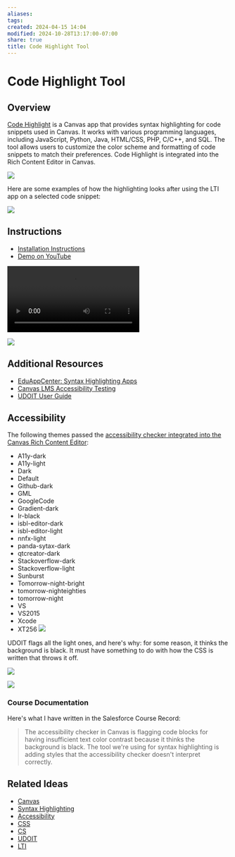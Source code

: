 ```yaml
---
aliases: 
tags: 
created: 2024-04-15 14:04
modified: 2024-10-28T13:17:00-07:00
share: true
title: Code Highlight Tool
---
```


# Code Highlight Tool

## Overview

[Code Highlight](https://www.eduappcenter.com/apps/6199) is a Canvas app that provides syntax highlighting for code snippets used in Canvas. It works with various programming languages, including JavaScript, Python, Java, HTML/CSS, PHP, C/C++, and SQL. The tool allows users to customize the color scheme and formatting of code snippets to match their preferences. Code Highlight is integrated into the Rich Content Editor in Canvas.

![](./Reference/images/code_highlight_2.png)

Here are some examples of how the highlighting looks after using the LTI app on a selected code snippet:

![](./Reference/images/code_highlight_1.png)

## Instructions

- [Installation Instructions](https://www.wyelearning.com/support/code-highlight/#installation)
- [Demo on YouTube](https://youtu.be/cqFcjX3VN8U?si=KxLveauikkM3lvu4)

![](./Reference/images/code_highlight.mp4)

![](./Reference/images/code_highlight_3.png)

## Additional Resources

- [EduAppCenter: Syntax Highlighting Apps](https://www.eduappcenter.com/apps/6199)
- [Canvas LMS Accessibility Testing](https://osuecampus.slack.com/archives/C028KHFNFGV/p1712961114889129?thread_ts=1712956645.737099&cid=C028KHFNFGV)
- [UDOIT User Guide](https://osuecampus.slack.com/archives/C028KHFNFGV/p1712961362931619?thread_ts=1712956645.737099&cid=C028KHFNFGV)

## Accessibility

The following themes passed the [accessibility checker integrated into the Canvas Rich Content Editor](https://community.canvaslms.com/t5/Canvas-Basics-Guide/How-do-I-use-the-Accessibility-Checker-in-the-Rich-Content/ta-p/618238):

- A11y-dark
- A11y-light
- Dark
- Default
- Github-dark
- GML
- GoogleCode
- Gradient-dark
- Ir-black
- isbl-editor-dark
- isbl-editor-light
- nnfx-light
- panda-sytax-dark
- qtcreator-dark
- Stackoverflow-dark
- Stackoverflow-light
- Sunburst
- Tomorrow-night-bright
- tomorrow-nighteighties
- tomorrow-night
- VS
- VS2015
- Xcode
- XT256
![](./Reference/images/code_highlight_3.png)

UDOIT flags all the light ones, and here's why: for some reason, it thinks the background is black. It must have something to do with how the CSS is written that throws it off.

![](./Reference/images/code_highlight_5.png)

![](./Reference/images/udoit.PNG)

### Course Documentation

Here's what I have written in the Salesforce Course Record:

> The accessibility checker in Canvas is flagging code blocks for having insufficient text color contrast because it thinks the background is black. The tool we're using for syntax highlighting is adding styles that the accessibility checker doesn't interpret correctly.

## Related Ideas

- [Canvas](./Canvas.md)
- [Syntax Highlighting](Syntax%20Highlighting.md)
- [Accessibility](./Accessibility.md)
- [CSS](CSS.md)
- [CS](CS.md)
- [UDOIT](UDOIT.md)
- [LTI](LTI.md)


